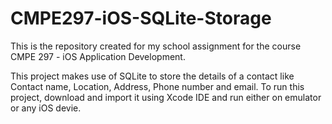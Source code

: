 # CMPE297-iOS-SQLite-Storage
This is the repository created for my school assignment for the course CMPE 297 - iOS Application Development.

This project makes use of SQLite to store the details of a contact like Contact name, Location, Address, Phone number and email. To run this project, download and import it using Xcode IDE and run either on emulator or any iOS devie.
